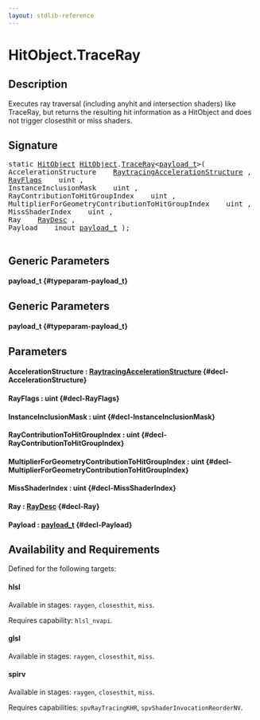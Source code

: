```yaml
---
layout: stdlib-reference
---
```


# HitObject\.TraceRay

## Description

Executes ray traversal (including anyhit and intersection shaders) like TraceRay, but returns the
resulting hit information as a HitObject and does not trigger closesthit or miss shaders.




## Signature 

<pre>
<span class='code_keyword'>static</span> <a href="/stdlib-reference/types/HitObject/index" class="code_type">HitObject</a> <a href="/stdlib-reference/types/HitObject/index" class="code_type">HitObject</a>.<a href="/stdlib-reference/types/HitObject/TraceRay">TraceRay</a>&lt;<a href="/stdlib-reference/types/HitObject/TraceRay#typeparam-payload_t" class="code_type">payload_t</a>&gt;(
AccelerationStructure    <a href="/stdlib-reference/types/RaytracingAccelerationStructure/index" class="code_type">RaytracingAccelerationStructure</a> ,
<a href="/stdlib-reference/global-decls/RayFlags">RayFlags</a>    uint ,
InstanceInclusionMask    uint ,
RayContributionToHitGroupIndex    uint ,
MultiplierForGeometryContributionToHitGroupIndex    uint ,
MissShaderIndex    uint ,
Ray    <a href="/stdlib-reference/types/RayDesc/index" class="code_type">RayDesc</a> ,
Payload    inout <a href="/stdlib-reference/types/HitObject/TraceRay#typeparam-payload_t" class="code_type">payload_t</a> );

</pre>

## Generic Parameters

#### payload\_t {#typeparam-payload_t}

## Generic Parameters

#### payload\_t {#typeparam-payload_t}

## Parameters

#### AccelerationStructure  : [RaytracingAccelerationStructure](/stdlib-reference/types/RaytracingAccelerationStructure/index) {#decl-AccelerationStructure}
#### RayFlags  : uint {#decl-RayFlags}
#### InstanceInclusionMask  : uint {#decl-InstanceInclusionMask}
#### RayContributionToHitGroupIndex  : uint {#decl-RayContributionToHitGroupIndex}
#### MultiplierForGeometryContributionToHitGroupIndex  : uint {#decl-MultiplierForGeometryContributionToHitGroupIndex}
#### MissShaderIndex  : uint {#decl-MissShaderIndex}
#### Ray  : [RayDesc](/stdlib-reference/types/RayDesc/index) {#decl-Ray}
#### Payload  : [payload\_t](/stdlib-reference/types/HitObject/TraceRay#typeparam-payload_t) {#decl-Payload}

## Availability and Requirements

Defined for the following targets:

#### hlsl
Available in stages: `raygen`, `closesthit`, `miss`.

Requires capability: `hlsl_nvapi`.
#### glsl
Available in stages: `raygen`, `closesthit`, `miss`.

#### spirv
Available in stages: `raygen`, `closesthit`, `miss`.

Requires capabilities: `spvRayTracingKHR`, `spvShaderInvocationReorderNV`.


